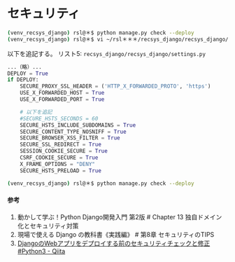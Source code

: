 # セキュリティ

```bash
(venv_recsys_django) rsl@＊$ python manage.py check --deploy
(venv_recsys_django) rsl@＊$ vi ~/rsl＊＊＊/recsys_django/recsys_django/settings.py
```

以下を追記する。
リスト5: `recsys_django/recsys_django/settings.py`
```py
...（略）...
DEPLOY = True
if DEPLOY:
    SECURE_PROXY_SSL_HEADER = ('HTTP_X_FORWARDED_PROTO', 'https')
    USE_X_FORWARDED_HOST = True
    USE_X_FORWARDED_PORT = True

    # 以下を追記
    #SECURE_HSTS_SECONDS = 60
    SECURE_HSTS_INCLUDE_SUBDOMAINS = True
    SECURE_CONTENT_TYPE_NOSNIFF = True
    SECURE_BROWSER_XSS_FILTER = True
    SECURE_SSL_REDIRECT = True
    SESSION_COOKIE_SECURE = True
    CSRF_COOKIE_SECURE = True
    X_FRAME_OPTIONS = "DENY"
    SECURE_HSTS_PRELOAD = True
```

```bash
(venv_recsys_django) rsl@＊$ python manage.py check --deploy
```

#### 参考
1. 動かして学ぶ！Python Django開発入門 第2版 # Chapter 13 独自ドメイン化とセキュリティ対策
1. 現場で使える Django の教科書《実践編》 # 第8章 セキュリティのTIPS
1. [DjangoのWebアプリをデプロイする前のセキュリティチェックと修正 #Python3 - Qiita](https://qiita.com/juchilian/items/3afa2d679fb88bd70aff)
